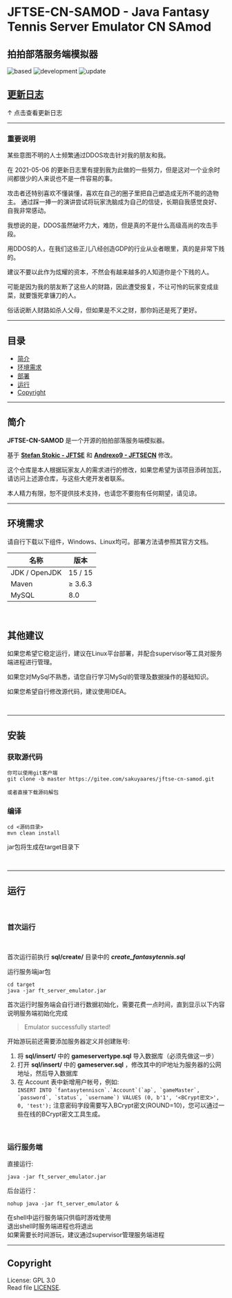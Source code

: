# JFTSE-CN-SAMOD - Java Fantasy Tennis Server Emulator CN SAmod
## 拍拍部落服务端模拟器
![based](https://img.shields.io/badge/基于-Stefan_Stokic_--_JFTSE-orange)
![development](https://img.shields.io/badge/当前状态-正在开发-orange)
![update](https://img.shields.io/static/v1?label=%E6%9C%80%E8%BF%91%E6%9B%B4%E6%96%B0&message=2021-05-21&color=green)

## [更新日志](https://gitee.com/sakuyaares/jftse-cn-samod/blob/master/CHANGELOG.md)

 ↑ 点击查看更新日志

---
### 重要说明

某些意图不明的人士频繁通过DDOS攻击针对我的朋友和我。

在 2021-05-06 的更新日志里有提到我为此做的一些努力，但是这对一个业余时间都很少的人来说也不是一件容易的事。

攻击者还特别喜欢不懂装懂，喜欢在自己的圈子里把自己塑造成无所不能的造物主。
通过踩一捧一的演讲尝试将玩家洗脑成为自己的信徒，长期自我感觉良好、自我非常感动。

我想说的是，DDOS虽然破坏力大，难防，但是真的不是什么高级高尚的攻击手段。

用DDOS的人，在我们这些正儿八经创造GDP的行业从业者眼里，真的是非常下贱的。

建议不要以此作为炫耀的资本，不然会有越来越多的人知道你是个下贱的人。

可能是因为我的朋友断了这些人的财路，因此遭受报复，不让可怜的玩家变成韭菜，就要饿死拿镰刀的人。

俗话说断人财路如杀人父母，但如果是不义之财，那你妈还是死了更好。

---
## 目录
* [简介](#简介)
* [环境需求](#环境需求)
* [部署](#部署)
* [运行](#运行)
* [Copyright](#copyright)

---
## 简介

**JFTSE-CN-SAMOD** 是一个开源的拍拍部落服务端模拟器。

基于 **[Stefan Stokic - JFTSE](https://github.com/sstokic-tgm/JFTSE)** 和 **[Andrexo9 - JFTSECN](https://github.com/Andrexo9/JFTSECN)** 修改。

这个仓库是本人根据玩家友人的需求进行的修改，如果您希望为该项目添砖加瓦，请访问上述源仓库，与这些大佬开发者联系。

本人精力有限，恕不提供技术支持，也请您不要抱有任何期望，请见谅。

---
## 环境需求

请自行下载以下组件，Windows、Linux均可。部署方法请参照其官方文档。

| 名称 | 版本 |
|------|---------|
| JDK / OpenJDK | 15 / 15 |
| Maven | ≥ 3.6.3 |
| MySQL | 8.0 |  

<br />

## 其他建议

如果您希望它稳定运行，建议在Linux平台部署，并配合supervisor等工具对服务端进程进行管理。

如果您对MySql不熟悉，请您自行学习MySql的管理及数据操作的基础知识。

如果您希望自行修改源代码，建议使用IDEA。

<br />

---

## 安装

### 获取源代码
```
你可以使用git客户端  
git clone -b master https://gitee.com/sakuyaares/jftse-cn-samod.git
```
```
或者直接下载源码解包
```

### 编译

```
cd <源码目录>
mvn clean install
```
jar包将生成在target目录下

<br />

---
## 运行

<br />

### 首次运行

<br />

首次运行前执行 **sql/create/** 目录中的 **_create_fantasytennis.sql_**

运行服务端jar包
```
cd target
java -jar ft_server_emulator.jar
```
首次运行时服务端会自行进行数据初始化，需要花费一点时间，直到显示以下内容说明服务端初始化完成
> Emulator successfully started!

开始游玩前还需要添加服务器定义并创建账号:
1. 将 **sql/insert/** 中的 **__gameservertype.sql__** 导入数据库（必须先做这一步）
2. 打开 **sql/insert/** 中的 **__gameserver.sql__** ，修改其中的IP地址为服务器的公网地址，然后导入数据库
3. 在 Account 表中新增用户帐号，例如:   
```INSERT INTO `fantasytenniscn`.`Account`(`ap`, `gameMaster`, `password`, `status`, `username`) VALUES (0, b'1', '<BCrypt密文>', 0, 'test');```
注意密码字段需要写入BCrypt密文(ROUND=10)，您可以通过一些在线的BCrypt密文工具生成。
<br />

### 运行服务端

直接运行:
```
java -jar ft_server_emulator.jar
```

后台运行：
```
nohup java -jar ft_server_emulator &
```

在shell中运行服务端只供临时游戏使用  
退出shell时服务端进程也将退出  
如果需要长时间游玩，建议通过supervisor管理服务端进程

---
## Copyright

License: GPL 3.0    
Read file [LICENSE](LICENSE).
